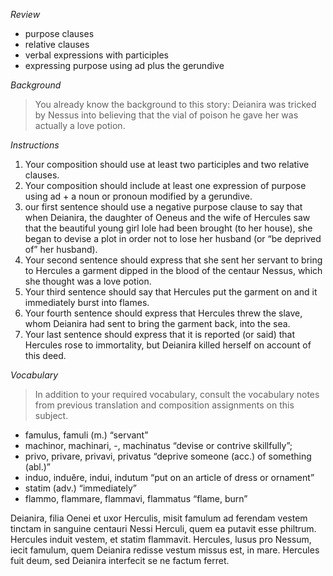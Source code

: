 *Review*
- purpose clauses
- relative clauses
- verbal expressions with participles
- expressing purpose using ad plus the gerundive

*Background*
> You already know the background to this story: Deianira was tricked by Nessus into believing that the vial of poison he gave her was actually a love potion.

*Instructions*
1. Your composition should use at least two participles and two relative clauses.
2. Your composition should include at least one expression of purpose using ad + a noun or pronoun modified by a gerundive.
3. our first sentence should use a negative purpose clause to say that when Deianira, the daughter of Oeneus and the wife of Hercules saw that the beautiful young girl Iole had been brought (to her house), she began to devise a plot in order not to lose her husband (or “be deprived of” her husband).
4. Your second sentence should express that she sent her servant to bring to Hercules a garment dipped in the blood of the centaur Nessus, which she thought was a love potion.
5. Your third sentence should say that Hercules put the garment on and it immediately burst into flames.
6. Your fourth sentence should express that Hercules threw the slave, whom Deianira had sent to bring the garment back, into the sea.
7. Your last sentence should express that it is reported (or said) that Hercules rose to immortality, but Deianira killed herself on account of this deed.

*Vocabulary*
> In addition to your required vocabulary, consult the vocabulary notes from previous translation and composition assignments on this subject.

- famulus, famuli (m.) “servant”
- machinor, machinari, -, machinatus “devise or contrive skillfully”;
- privo, privare, privavi, privatus “deprive someone (acc.) of something (abl.)”
- induo, induĕre, indui, indutum “put on an article of dress or ornament”
- statim (adv.) “immediately”
- flammo, flammare, flammavi, flammatus “flame, burn”

Deianira, filia Oenei et uxor Herculis, misit famulum ad ferendam vestem tinctam in sanguine centauri Nessi Herculi, quem ea putavit esse philtrum. Hercules induit vestem, et statim flammavit. Hercules, lusus pro Nessum, iecit famulum, quem Deianira redisse vestum missus est, in mare. Hercules fuit deum, sed Deianira interfecit se ne factum ferret.   
